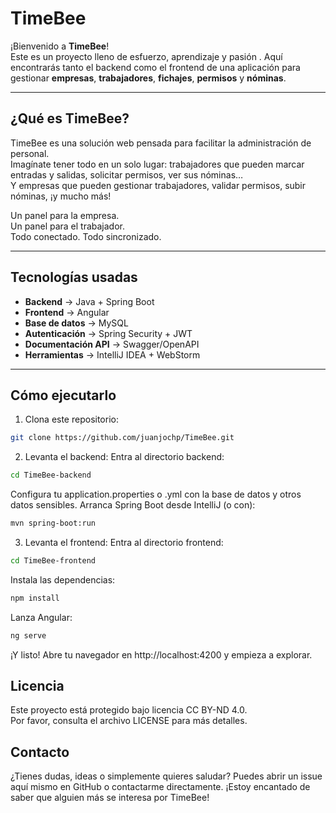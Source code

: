 # TimeBee

¡Bienvenido a **TimeBee**!  
Este es un proyecto lleno de esfuerzo, aprendizaje y pasión . Aquí encontrarás tanto el backend como el frontend de una aplicación para gestionar **empresas**, **trabajadores**, **fichajes**, **permisos** y **nóminas**.

---

## ¿Qué es TimeBee?

TimeBee es una solución web pensada para facilitar la administración de personal.  
Imagínate tener todo en un solo lugar: trabajadores que pueden marcar entradas y salidas, solicitar permisos, ver sus nóminas…  
Y empresas que pueden gestionar trabajadores, validar permisos, subir nóminas, ¡y mucho más!

Un panel para la empresa.  
Un panel para el trabajador.  
Todo conectado. Todo sincronizado.

---

## Tecnologías usadas

- **Backend** → Java + Spring Boot  
- **Frontend** → Angular 
- **Base de datos** → MySQL  
- **Autenticación** → Spring Security + JWT  
- **Documentación API** → Swagger/OpenAPI  
- **Herramientas** → IntelliJ IDEA + WebStorm

---

## Cómo ejecutarlo

1. Clona este repositorio:
 ```bash   
 git clone https://github.com/juanjochp/TimeBee.git
 ```  
2. Levanta el backend:
   Entra al directorio backend:   
 ```bash
 cd TimeBee-backend
 ```
  Configura tu application.properties o .yml con la base de datos y otros datos sensibles.
  Arranca Spring Boot desde IntelliJ (o con):   
  ```bash
  mvn spring-boot:run
  ```
3. Levanta el frontend:
  Entra al directorio frontend:
  ```bash 
  cd TimeBee-frontend
  ```
  Instala las dependencias:
  ```bash
  npm install 
  ```
  Lanza Angular:
  ```bash
  ng serve
  ```
¡Y listo! Abre tu navegador en http://localhost:4200 y empieza a explorar.

## Licencia
Este proyecto está protegido bajo licencia CC BY-ND 4.0.  
Por favor, consulta el archivo LICENSE para más detalles.

## Contacto
¿Tienes dudas, ideas o simplemente quieres saludar?
Puedes abrir un issue aquí mismo en GitHub o contactarme directamente.
¡Estoy encantado de saber que alguien más se interesa por TimeBee! 
